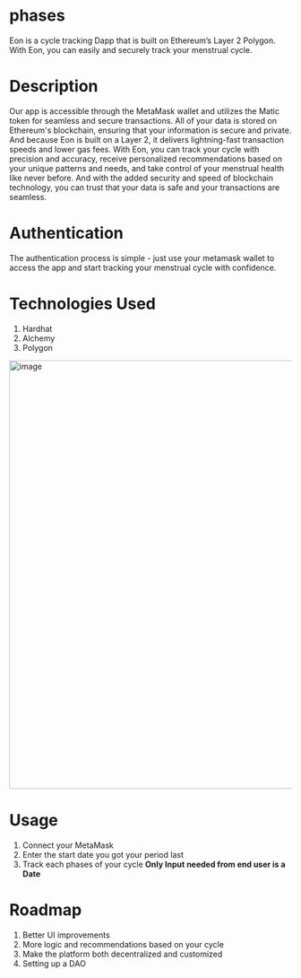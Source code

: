 # phases

Eon is a cycle tracking Dapp that is built on Ethereum’s Layer 2 Polygon. With Eon, you can easily and securely track your menstrual cycle.



# **Description**


Our app is accessible through the MetaMask wallet and utilizes the Matic token for seamless and secure transactions.
All of your data is stored on Ethereum's blockchain, ensuring that your information is secure and private. And because Eon is built on a Layer 2, it delivers lightning-fast transaction speeds and lower gas fees. 
With Eon, you can track your cycle with precision and accuracy, receive personalized recommendations based on your unique patterns and needs, and take control of your menstrual health like never before. And with the added security and speed of blockchain technology, you can trust that your data is safe and your transactions are seamless.




# **Authentication**

The authentication process is simple - just use your metamask wallet   to access the app and start tracking your menstrual cycle with confidence.



# **Technologies Used**

1. Hardhat 
2. Alchemy 
3. Polygon 


<img width="764" alt="image" src="https://github.com/sutanmuleta/eon/assets/93734061/2e61d961-1590-47fe-b2be-27343e8dc60c">


# **Usage** 

1. Connect your MetaMask 
2. Enter the start date you got your period last 
3. Track each phases of your cycle 
 **Only Input needed from end user is a Date** 





# **Roadmap**

1. Better UI improvements 
2. More logic and recommendations based on your cycle 
3. Make the platform both decentralized and customized 
4. Setting up a DAO








